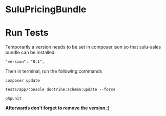 SuluPricingBundle
=====================

# Run Tests

Temporarily a version needs to be set in composer.json so that sulu-sales
bundle can be installed:
```
"version": "0.1",
```

Then in terminal, run the following commands
```
composer update

Tests/app/console doctrine:schema:update --force
 
phpunit
```

**Afterwards don't forget to remove the version ;)**
